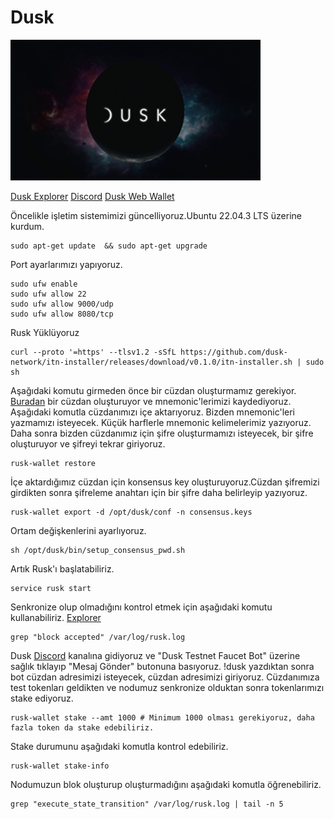 # Dusk

<img src="https://github.com/hakandemirdev/Dusk/blob/d33e021854f35b38bb1b835c18f97e7973ce4eb6/dusk-network2.jpg" width="auto">

[Dusk Explorer](https://explorer.dusk.network)
[Discord](https://discord.com/invite/dusknetwork)
[Dusk Web Wallet](https://wallet.dusk.network/)

Öncelikle işletim sistemimizi güncelliyoruz.Ubuntu 22.04.3 LTS üzerine kurdum.
```
sudo apt-get update  && sudo apt-get upgrade
```
Port ayarlarımızı yapıyoruz.
```
sudo ufw enable
sudo ufw allow 22
sudo ufw allow 9000/udp
sudo ufw allow 8080/tcp
```
Rusk Yüklüyoruz
```
curl --proto '=https' --tlsv1.2 -sSfL https://github.com/dusk-network/itn-installer/releases/download/v0.1.0/itn-installer.sh | sudo sh
```
Aşağıdaki komutu girmeden önce bir cüzdan oluşturmamız gerekiyor. [Buradan](https://wallet.dusk.network/) bir cüzdan oluşturuyor ve mnemonic'lerimizi kaydediyoruz.
Aşağıdaki komutla cüzdanımızı içe aktarıyoruz. Bizden mnemonic'leri yazmamızı isteyecek. Küçük harflerle mnemonic kelimelerimiz yazıyoruz.
Daha sonra bizden cüzdanımız için şifre oluşturmamızı isteyecek, bir şifre oluşturuyor ve şifreyi tekrar giriyoruz.
```
rusk-wallet restore
```
İçe aktardığımız cüzdan için konsensus key oluşturuyoruz.Cüzdan şifremizi girdikten sonra şifreleme anahtarı için bir şifre daha belirleyip yazıyoruz.
```
rusk-wallet export -d /opt/dusk/conf -n consensus.keys
```
Ortam değişkenlerini ayarlıyoruz.
```
sh /opt/dusk/bin/setup_consensus_pwd.sh
```
Artık Rusk'ı başlatabiliriz.
```
service rusk start
```
Senkronize olup olmadığını kontrol etmek için aşağıdaki komutu kullanabiliriz. [Explorer](https://explorer.dusk.network)
```
grep "block accepted" /var/log/rusk.log
```
Dusk [Discord](https://discord.com/invite/dusknetwork) kanalına gidiyoruz ve "Dusk Testnet Faucet Bot" üzerine sağlık tıklayıp "Mesaj Gönder" butonuna basıyoruz.
!dusk yazdıktan sonra bot cüzdan adresimizi isteyecek, cüzdan adresimizi giriyoruz.
Cüzdanımıza test tokenları geldikten ve nodumuz senkronize olduktan sonra tokenlarımızı stake ediyoruz.
```
rusk-wallet stake --amt 1000 # Minimum 1000 olması gerekiyoruz, daha fazla token da stake edebiliriz.
```
Stake durumunu aşağıdaki komutla kontrol edebiliriz.
```
rusk-wallet stake-info
```
Nodumuzun blok oluşturup oluşturmadığını aşağıdaki komutla öğrenebiliriz.
```
grep "execute_state_transition" /var/log/rusk.log | tail -n 5
```
